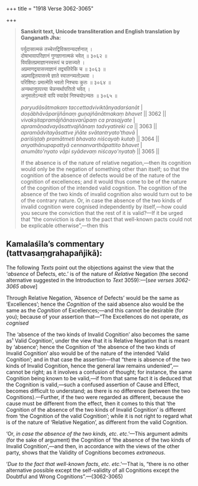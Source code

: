 +++
title = "1918 Verse 3062-3065"

+++
> **Sanskrit text, Unicode transliteration and English translation by Ganganath Jha:** 
>
> पर्युदासात्मकं तच्चेत्तद्विविक्तान्यदर्शनात् ।  
> दोषाभावापरिज्ञानं गुणज्ञानात्मकं भवेत् ॥ ३०६२ ॥  
> विवक्षितप्रमाज्ञानस्वरूपं च प्रसज्यते ।  
> अप्रमाणद्वयासत्त्वज्ञानं तद्व्यतिरेकि च ॥ ३०६३ ॥  
> अप्रमाद्वितयासत्त्वे ज्ञाते स्वातन्त्र्यतोऽथवा ।  
> परिशिष्टः प्रमात्मेति भवतो निश्चयः कुतः ॥ ३०६४ ॥  
> अन्यथानुपपत्त्या चेन्नन्वर्थापत्तितो भवेत् ।  
> अनुमातोऽन्यतो वापि स्यादेवं निश्चयोऽन्यतः ॥ ३०६५ ॥ 
>
> *paryudāsātmakaṃ taccettadviviktānyadarśanāt* \|  
> *doṣābhāvāparijñānaṃ guṇajñānātmakaṃ bhavet* \|\| 3062 \|\|  
> *vivakṣitapramājñānasvarūpaṃ ca prasajyate* \|  
> *apramāṇadvayāsattvajñānaṃ tadvyatireki ca* \|\| 3063 \|\|  
> *apramādvitayāsattve jñāte svātantryato'thavā* \|  
> *pariśiṣṭaḥ pramātmeti bhavato niścayaḥ kutaḥ* \|\| 3064 \|\|  
> *anyathānupapattyā cennanvarthāpattito bhavet* \|  
> *anumāto'nyato vāpi syādevaṃ niścayo'nyataḥ* \|\| 3065 \|\| 
>
> If the absence is of the nature of relative negation,—then its cognition would only be the negation of something other than itself; so that the cognition of the absence of defects would be of the nature of the cognition of excellences; and it would thus come to be of the nature of the cognition of the intended valid cognition. The cognition of the absence of the two kinds of invalid cognition also would turn out to be of the contrary nature. Or, in case the absence of the two kinds of invalid cognition were cognised independently by itself,—how could you secure the conviction that the rest of it is valid?—If it be urged that “the conviction is due to the pact that well-known pacts could not be explicable otherwise”,—then this



## Kamalaśīla’s commentary (tattvasaṃgrahapañjikā):

The following *Texts* point out the objections against the view that the ‘*absence* of Defects, etc.’ is of the nature of *Relative* Negation (the second alternative suggested in the Introduction to *Text* 3059):—[*see verses 3062-3065 above*]

Through Relative Negation, ‘Absence of Defects’ would be the same as ‘Excellences’; hence the *Cognition* of the said absence also would be the same as the *Cognition* of Excellences;—and this cannot be desirable (for you); because of your assertion that—“The Excellences do not operate, *as cognised*

The ‘absence of the two kinds of Invalid Cognition’ also becomes the same as¹ Valid Cognition’, under the view that it is Relative Negation that is meant by ‘absence’; hence the Cognition of ‘the absence of the two kinds of Invalid Cognition’ also would be of the nature of the intended ‘Valid Cognition’; and in that case the assertion—that “there is absence of the two kinds of Invalid Cognition, hence the general law remains undenied”,—cannot be right; as it involves a confusion of thought; for instance, the same Cognition being known to be valid,—if from that same fact it is deduced that the Cognition is valid,—such a confused assertion of Cause and Effect, becomes difficult to understand; as there is no difference (between the two Cognitions).—Further, if the two were regarded as different, because the cause must be different from the effect, then it comes to this that ‘the Cognition of the absence of the two kinds of Invalid Cognition’ is different from ‘the Cognition of the valid Cognition’; while it is not right to regard what is of the nature of ‘Relative Negation’, as different from the valid Cognition.

‘Or, *in case the absence of the two kinds, etc*. *etc*.’—This argument admits (for the sake of argument) the Cognition of ‘the absence of the two kinds of Invalid Cognition’,—and then, in accordance with the views of the other party, shows that the Validity of Cognitions becomes *extraneous*.

‘*Due to the fact that well-known facts*, *etc*. *etc*.’—That is, “there is no other alternative possible except the self-validity of all Cognitions except the Doubtful and Wrong Cognitions”.—(3062-3065)


